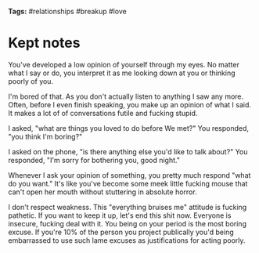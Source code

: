 **Tags:** #relationships #breakup #love 

# Kept notes

You've developed a low opinion of yourself through my eyes. No matter what I say or do, you interpret it as me looking down at you or thinking poorly of you.

I'm bored of that. As you don't actually listen to anything I saw any more. Often, before I even finish speaking, you make up an opinion of what I said. It makes a lot of of conversations futile and fucking stupid.

I asked, "what are things you loved to do before We met?" You responded, "you think I'm boring?"

I asked on the phone, "is there anything else you'd like to talk about?" You responded, "I'm sorry for bothering you, good night."

Whenever I ask your opinion of something, you pretty much respond "what do you want." It's like you've become some meek little fucking mouse that can't open her mouth without stuttering in absolute horror.

I don't respect weakness. This "everything bruises me" attitude is fucking pathetic. If you want to keep it up, let's end this shit now. Everyone is insecure, fucking deal with it. You being on your period is the most boring excuse. If you're 10% of the person you project publically you'd being embarrassed to use such lame excuses as justifications for acting poorly.